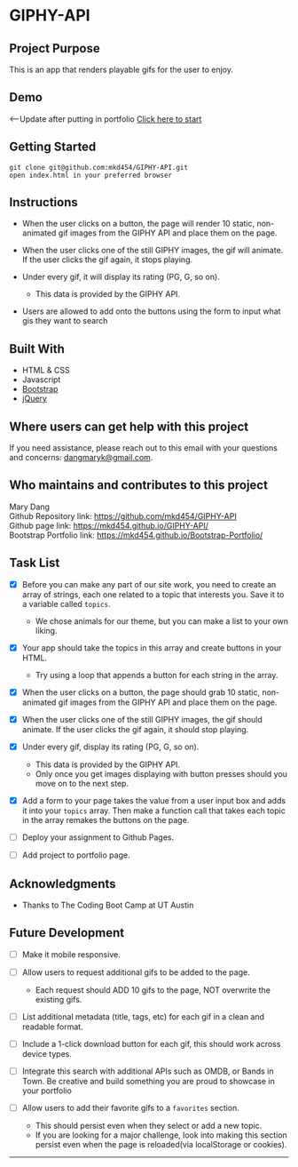 # GIPHY-API

## Project Purpose 
This is an app that renders playable gifs for the user to enjoy.

## Demo
<img src=''><br> <--Update after putting in portfolio
[Click here to start](https://mkd454.github.io/GIPHY-API/)

## Getting Started 
````
git clone git@github.com:mkd454/GIPHY-API.git
open index.html in your preferred browser
````

## Instructions

* When the user clicks on a button, the page will render 10 static, non-animated gif images from the GIPHY API and place them on the page.

* When the user clicks one of the still GIPHY images, the gif will animate. If the user clicks the gif again, it stops playing.

* Under every gif, it will display its rating (PG, G, so on).
   * This data is provided by the GIPHY API.

* Users are allowed to add onto the buttons using the form to input what gis they want to search

## Built With
- HTML & CSS
- Javascript
- [Bootstrap](https://getbootstrap.com/)
- [jQuery](https://jquery.com/download/)

## Where users can get help with this project
If you need assistance, please reach out to this email with your questions and concerns: <dangmaryk@gmail.com>.

## Who maintains and contributes to this project 
Mary Dang  
Github Repository link: <https://github.com/mkd454/GIPHY-API>  
Github page link: <https://mkd454.github.io/GIPHY-API/>  
Bootstrap Portfolio link: <https://mkd454.github.io/Bootstrap-Portfolio/>

## Task List
- [x] Before you can make any part of our site work, you need to create an array of strings, each one related to a topic that interests you. Save it to a variable called `topics`.
   * We chose animals for our theme, but you can make a list to your own liking.

- [x] Your app should take the topics in this array and create buttons in your HTML.
   * Try using a loop that appends a button for each string in the array.

- [x] When the user clicks on a button, the page should grab 10 static, non-animated gif images from the GIPHY API and place them on the page.

- [x] When the user clicks one of the still GIPHY images, the gif should animate. If the user clicks the gif again, it should stop playing.

- [x] Under every gif, display its rating (PG, G, so on).
   * This data is provided by the GIPHY API.
   * Only once you get images displaying with button presses should you move on to the next step.

- [x] Add a form to your page takes the value from a user input box and adds it into your `topics` array. Then make a function call that takes each topic in the array remakes the buttons on the page.

- [ ] Deploy your assignment to Github Pages.

- [ ] Add project to portfolio page.

## Acknowledgments

* Thanks to The Coding Boot Camp at UT Austin

## Future Development
- [ ] Make it mobile responsive.

- [ ] Allow users to request additional gifs to be added to the page.
   * Each request should ADD 10 gifs to the page, NOT overwrite the existing gifs.

- [ ] List additional metadata (title, tags, etc) for each gif in a clean and readable format.

- [ ] Include a 1-click download button for each gif, this should work across device types.

- [ ] Integrate this search with additional APIs such as OMDB, or Bands in Town. Be creative and build something you are proud to showcase in your portfolio

- [ ] Allow users to add their favorite gifs to a `favorites` section.
   * This should persist even when they select or add a new topic.
   * If you are looking for a major challenge, look into making this section persist even when the page is reloaded(via localStorage or cookies).

- - -